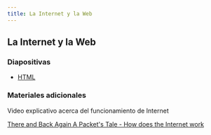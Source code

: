 ```yaml
---
title: La Internet y la Web
---
```


## La Internet y la Web

### Diapositivas

- [HTML](../diapositivas/internet-web.html)

### Materiales adicionales

Video explicativo acerca del funcionamiento de Internet

[There and Back Again A Packet's Tale - How does the Internet work](https://www.youtube.com/watch?v=qEdv_pem-JM)
